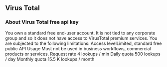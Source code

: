 ## Virus Total 
### About Virus Total free api key
You own a standard free end-user account. It is not tied to any corporate group and so it does not have access to VirusTotal premium services. You are subjected to the following limitations:
Access levelLimited, standard free public API
Usage	Must not be used in business workflows, commercial products or services.
Request rate	4 lookups / min
Daily quota	500 lookups / day
Monthly quota	15.5 K lookups / month